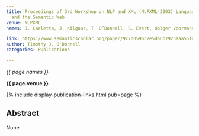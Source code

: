 ```yaml
---
title: Proceedings of 3rd Workshop on NLP and XML (NLPXML-2003) Language Technology
  and the Semantic Web
venue: NLPXML
names: J. Carletta, J. Kilgour, T. O’Donnell, S. Evert, Holger Voormann

link: https://www.semanticscholar.org/paper/9c7d0596c2e5da6b7923aaa55fb3ddab6324b9c4
author: Timothy J. O'Donnell
categories: Publications

---
```


*{{ page.names }}*

**{{ page.venue }}**

{% include display-publication-links.html pub=page %}

## Abstract

None